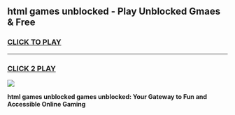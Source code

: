
## html games unblocked - Play Unblocked Gmaes & Free
<h3>
<a href="https://news.freeplayer.one?title=html_games_unblocked&ref=23F">CLICK TO PLAY</a></h3>
<hr>

<h3>
<a href="https://news.freeplayer.one?title=html_games_unblocked&ref=23F">CLICK 2 PLAY</a>
  
</h3>

<a href="https://news.freeplayer.one?title=html_games_unblocked&ref=23F/"><img src="https://clearcache.store/games.png"></a>


**html games unblocked games unblocked: Your Gateway to Fun and Accessible Online Gaming**
